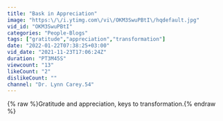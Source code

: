 ```yaml
---
title: "Bask in Appreciation"
image: "https:\/\/i.ytimg.com\/vi\/OKM3SwuPBtI\/hqdefault.jpg"
vid_id: "OKM3SwuPBtI"
categories: "People-Blogs"
tags: ["gratitude","appreciation","transformation"]
date: "2022-01-22T07:38:25+03:00"
vid_date: "2021-11-23T17:06:24Z"
duration: "PT3M45S"
viewcount: "13"
likeCount: "2"
dislikeCount: ""
channel: "Dr. Lynn Carey.54"
---
```

{% raw %}Gratitude and appreciation, keys to transformation.{% endraw %}
